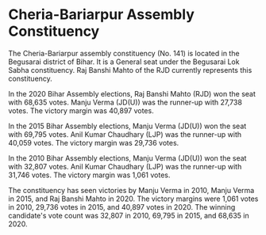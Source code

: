# Cheria-Bariarpur Assembly Constituency

The Cheria-Bariarpur assembly constituency (No. 141) is located in the Begusarai district of Bihar. It is a General seat under the Begusarai Lok Sabha constituency. Raj Banshi Mahto of the RJD currently represents this constituency.

In the 2020 Bihar Assembly elections, Raj Banshi Mahto (RJD) won the seat with 68,635 votes. Manju Verma (JD(U)) was the runner-up with 27,738 votes. The victory margin was 40,897 votes.

In the 2015 Bihar Assembly elections, Manju Verma (JD(U)) won the seat with 69,795 votes. Anil Kumar Chaudhary (LJP) was the runner-up with 40,059 votes. The victory margin was 29,736 votes.

In the 2010 Bihar Assembly elections, Manju Verma (JD(U)) won the seat with 32,807 votes. Anil Kumar Chaudhary (LJP) was the runner-up with 31,746 votes. The victory margin was 1,061 votes.

The constituency has seen victories by Manju Verma in 2010, Manju Verma in 2015, and Raj Banshi Mahto in 2020. The victory margins were 1,061 votes in 2010, 29,736 votes in 2015, and 40,897 votes in 2020. The winning candidate's vote count was 32,807 in 2010, 69,795 in 2015, and 68,635 in 2020.
